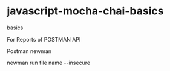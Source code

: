 # javascript-mocha-chai-basics
basics

For Reports of POSTMAN API

Postman newman 

newman run file name --insecure


